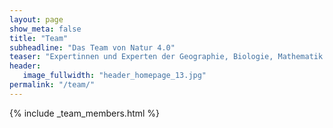 ```yaml
---
layout: page
show_meta: false
title: "Team"
subheadline: "Das Team von Natur 4.0"
teaser: "Expertinnen und Experten der Geographie, Biologie, Mathematik und Informatik entwickeln vernetzte Systeme zum Naturschutzmonitoring."
header:
   image_fullwidth: "header_homepage_13.jpg"
permalink: "/team/"
---
```


{% include _team_members.html %}
